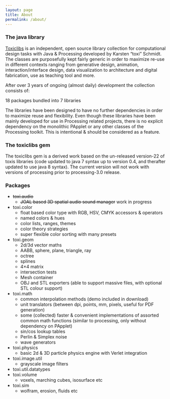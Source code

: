 ```yaml
---
layout: page
title: About
permalink: /about/
---
```

### The java library ###

[Toxiclibs][toxiclibs] is an independent, open source library collection for computational design tasks with Java & Processing developed by Karsten “toxi” Schmidt. The classes are purposefully kept fairly generic in order to maximize re-use in different contexts ranging from generative design, animation, interaction/interface design, data visualization to architecture and digital fabrication, use as teaching tool and more.


After over 3 years of ongoing (almost daily) development the collection consists of:

18 packages bundled into 7 libraries

The libraries have been designed to have no further dependencies in order to maximize reuse and flexibility. Even though these libraries have been mainly developed for use in Processing related projects, there is no explicit dependency on the monolithic PApplet or any other classes of the Processing toolkit. This is intentional & should be considered as a feature.

### The toxiclibs gem ###

The toxiclibs gem is a derived work based on the un-released version-22 of toxis libraries (code updated to java 7 syntax up to version 0.4, and therafter updated to use java 8 syntax). The current version will not work with versions of processing prior to processing-3.0 release.

### Packages ###

* <s>toxi.audio</s>
   * <s>JOAL based 3D spatial audio sound manager</s> work in progress
* toxi.color
  * float based color type with RGB, HSV, CMYK accessors & operators
  * named colors & hues
  * color lists, ranges, themes
  * color theory strategies
  * super flexible color sorting with many presets
* toxi.geom
  * 2d/3d vector maths
  * AABB, sphere, plane, triangle, ray
  * octree
  * splines
  * 4×4 matrix
  * intersection tests
  * Mesh container
  * OBJ and STL exporters (able to support massive files, with optional STL colour support)
* toxi.math
   * common interpolation methods (demo included in download)
   * unit translators (between dpi, points, mm, pixels, useful for PDF generation)
   * some (collected) faster & convenient implementations of assorted common math functions (similar to processing, only without dependency on PApplet)
   * sin/cos lookup tables
   * Perlin & Simplex noise
   * wave generators
* toxi.physics
   * basic 2d & 3D particle physics engine with Verlet integration
* toxi.image.util
   * grayscale image filters
* toxi.util.datatypes
* toxi.volume
  * voxels, marching cubes, isosurface etc
* toxi.sim  
  * wolfram, erosion, fluids etc

[toxiclibs]:http://toxiclibs.org/